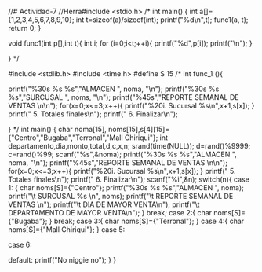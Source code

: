 //# Actividad-7
//Herra#include <stdio.h>
/*
int main()
{
    int a[]={1,2,3,4,5,6,7,8,9,10};
    int t=sizeof(a)/sizeof(int);
    printf("%d\n",t);
    func1(a, t);
    return 0;
}

void func1(int p[],int t){
    int i;
    for (i=0;i<t;++i){
        printf("%d",p[i]);
        printf("\n");
    }

}
*/

#include <stdlib.h>
#include <time.h>
#define S 15
/*
int func_1 (){

  printf("%30s %s %s","ALMACEN ", noma, "\n");
    printf("%30s %s %s","SURCUSAL ", noms, "\n");
    printf("%45s","REPORTE SEMANAL DE VENTAS \n\n");
    for(x=0;x<=3;x++){
    printf("%20i. Sucursal %s\n",x+1,s[x]);
    }
    printf("                   5. Totales finales\n");
    printf("                   6. Finalizar\n");

}
*/
int main()
{
    char noma[15], noms[15],s[4][15]={"Centro","Bugaba","Terronal","Mall Chiriqui"};
    int departamento,dia,monto,total,d,c,x,n;
    srand(time(NULL));
    d=rand()%9999;
    c=rand()%99;
    scanf("%s",&noma);
    printf("%30s %s %s","ALMACEN ", noma, "\n");
    printf("%45s","REPORTE SEMANAL DE VENTAS \n\n");
    for(x=0;x<=3;x++){
    printf("%20i. Sucursal %s\n",x+1,s[x]);
    }
    printf("                   5. Totales finales\n");
    printf("                   6. Finalizar\n");
    scanf("%i",&n);
switch(n){
case 1:
    {
    char noms[S]={"Centro"};
    printf("%30s %s %s","ALMACEN ", noma);
    printf("\t SURCUSAL %s \n", noms);
    printf("\t REPORTE SEMANAL DE VENTAS \n");
    printf("\t DIA DE MAYOR VENTA\n");
    printf("\t DEPARTAMENTO DE MAYOR VENTA\n");
    }
     break;
case 2:{
    char noms[S]={"Bugaba"};
}
break;
case 3:{
    char noms[S]={"Terronal"};
}
case 4:{
    char noms[S]={"Mall Chiriqui"};
}
case 5:

case 6:

default:
    printf("No niggie no");
    }
}

    
 
